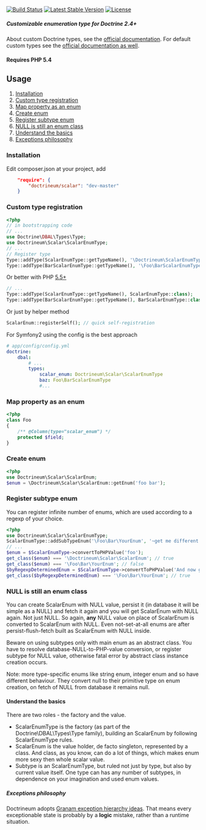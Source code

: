 [![Build Status](https://travis-ci.org/jaroslavtyc/doctrineum-scalar.svg?branch=master)](https://travis-ci.org/jaroslavtyc/doctrineum-scalar)
[![Latest Stable Version](https://poser.pugx.org/doctrineum/scalar/v/stable.svg)](https://packagist.org/packages/doctrineum/scalar)
[![License](https://poser.pugx.org/doctrineum/scalar/license.svg)](http://en.wikipedia.org/wiki/MIT_License)

##### Customizable enumeration type for Doctrine 2.4+

About custom Doctrine types, see the [official documentation](http://doctrine-orm.readthedocs.org/en/latest/cookbook/custom-mapping-types.html).
For default custom types see the [official documentation as well](http://doctrine-dbal.readthedocs.org/en/latest/reference/types.html).

#### Requires PHP 5.4

## <span id="usage">Usage</span>
1. [Installation](#installation)
2. [Custom type registration](#custom-type-registration)
3. [Map property as an enum](#map-property-as-an-enum)
4. [Create enum](#create-enum)
5. [Register subtype enum](#register-subtype-enum)
6. [NULL is still an enum class](#null-is-still-an-enum-class)
7. [Understand the basics](#understand-the-basics)
8. [Exceptions philosophy](#exceptions-philosophy)

### <span id="installation">Installation</span>
Edit composer.json at your project, add
```json
    "require": {
        "doctrineum/scalar": "dev-master"
    }
```

### Custom type registration

```php
<?php
// in bootstrapping code
// ...
use Doctrine\DBAL\Types\Type;
use Doctrineum\Scalar\ScalarEnumType;
// ...
// Register type
Type::addType(ScalarEnumType::getTypeName(), '\Doctrineum\ScalarEnumType');
Type::addType(BarScalarEnumType::getTypeName(), '\Foo\BarScalarEnumType');
```

Or better with PHP [5.5+](http://php.net/manual/en/language.oop5.basic.php#language.oop5.basic.class.class)
```php
// ...
Type::addType(ScalarEnumType::getTypeName(), ScalarEnumType::class);
Type::addType(BarScalarEnumType::getTypeName(), BarScalarEnumType::class);
```

Or just by helper method
```php
ScalarEnum::registerSelf(); // quick self-registration
```

For Symfony2 using the config is the best approach
```yaml
# app/config/config.yml
doctrine:
    dbal:
        # ...
        types:
            scalar_enum: Doctrineum\Scalar\ScalarEnumType
            baz: Foo\BarScalarEnumType
            #...
```

### Map property as an enum
```php
<?php
class Foo
{
    /** @Column(type="scalar_enum") */
    protected $field;
}
```

### Create enum
```php
<?php
use Doctrineum\Scalar\ScalarEnum;
$enum = \Doctrineum\Scalar\ScalarEnum::getEnum('foo bar');
```

### Register subtype enum
You can register infinite number of enums, which are used according to a regexp of your choice.
```php
<?php
use Doctrineum\Scalar\ScalarEnumType;
ScalarEnumType::addSubTypeEnum('\Foo\Bar\YourEnum', '~get me different enum for this value~');
// ...
$enum = $ScalarEnumType->convertToPHPValue('foo');
get_class($enum) === '\Doctrineum\Scalar\ScalarEnum'; // true
get_class($enum) === '\Foo\Bar\YourEnum'; // false
$byRegexpDeterminedEnum = $ScalarEnumType->convertToPHPValue('And now get me different enum for this value.');
get_class($byRegexpDeterminedEnum) === '\Foo\Bar\YourEnum'; // true
```

### NULL is still an enum class
You can create ScalarEnum with NULL value, persist it (in database it will be simple as a NULL) and fetch it again
 and you will get ScalarEnum with NULL again. Not just NULL.
So again, **any** NULL value on place of ScalarEnum is converted to ScalarEnum with NULL.
Even not-set-at-all enums are after persist-flush-fetch built as ScalarEnum with NULL inside.

Beware on using subtypes only with main enum as an abstract class. You have to resolve database-NULL-to-PHP-value conversion,
or register subtype for NULL value, otherwise fatal error by abstract class instance creation occurs.

Note: more type-specific enums like string enum, integer enum and so have different behaviour.
They convert null to their primitive type on enum creation, on fetch of NULL from database it remains null.

#### Understand the basics
There are two roles - the factory and the value.

 - ScalarEnumType is the factory (as part of the Doctrine\DBAL\Types\Type family), building an ScalarEnum by following ScalarEnumType rules.
 - ScalarEnum is the value holder, de facto singleton, represented by a class. And class, as you know, can do a lot of things, which makes enum more sexy then whole scalar value.
 - Subtype is an ScalarEnumType, but ruled not just by type, but also by current value itself. One type can has any number of subtypes, in dependence on your imagination and used enum values.

##### Exceptions philosophy
Doctrineum adopts [Granam exception hierarchy ideas](https://github.com/jaroslavtyc/granam-exception-hierarchy).
That means every exceptionable state is probably by a **logic** mistake, rather than a runtime situation.
